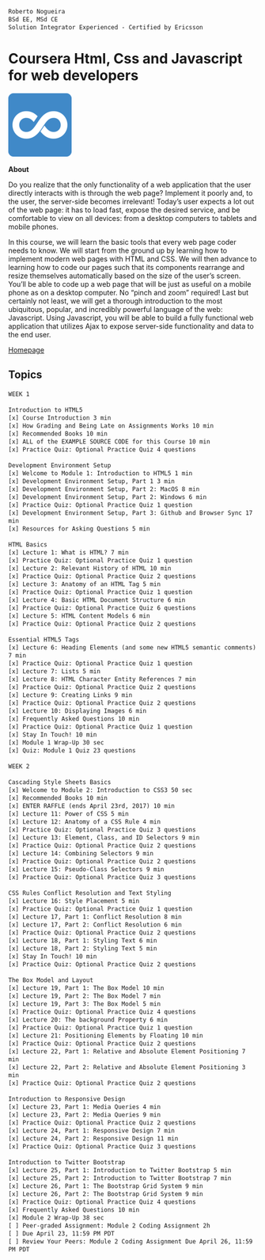 ```
Roberto Nogueira  
BSd EE, MSd CE
Solution Integrator Experienced - Certified by Ericsson
```
# Coursera Html, Css and Javascript for web developers

![coursera image](images/coursera.png)

**About**

Do you realize that the only functionality of a web application that the user directly interacts with is through the web page? Implement it poorly and, to the user, the server-side becomes irrelevant! Today’s user expects a lot out of the web page: it has to load fast, expose the desired service, and be comfortable to view on all devices: from a desktop computers to tablets and mobile phones.

In this course, we will learn the basic tools that every web page coder needs to know. We will start from the ground up by learning how to implement modern web pages with HTML and CSS. We will then advance to learning how to code our pages such that its components rearrange and resize themselves automatically based on the size of the user’s screen. You’ll be able to code up a web page that will be just as useful on a mobile phone as on a desktop computer. No “pinch and zoom” required! Last but certainly not least, we will get a thorough introduction to the most ubiquitous, popular, and incredibly powerful language of the web: Javascript. Using Javascript, you will be able to build a fully functional web application that utilizes Ajax to expose server-side functionality and data to the end user.

[Homepage](https://www.coursera.org/learn/html-css-javascript-for-web-developers/)

## Topics
```
WEEK 1

Introduction to HTML5
[x] Course Introduction 3 min
[x] How Grading and Being Late on Assignments Works 10 min
[x] Recommended Books 10 min
[x] ALL of the EXAMPLE SOURCE CODE for this Course 10 min
[x] Practice Quiz: Optional Practice Quiz 4 questions

Development Environment Setup
[x] Welcome to Module 1: Introduction to HTML5 1 min
[x] Development Environment Setup, Part 1 3 min
[x] Development Environment Setup, Part 2: MacOS 8 min
[x] Development Environment Setup, Part 2: Windows 6 min
[x] Practice Quiz: Optional Practice Quiz 1 question
[x] Development Environment Setup, Part 3: Github and Browser Sync 17 min
[x] Resources for Asking Questions 5 min

HTML Basics
[x] Lecture 1: What is HTML? 7 min
[x] Practice Quiz: Optional Practice Quiz 1 question
[x] Lecture 2: Relevant History of HTML 10 min
[x] Practice Quiz: Optional Practice Quiz 2 questions
[x] Lecture 3: Anatomy of an HTML Tag 5 min
[x] Practice Quiz: Optional Practice Quiz 1 question
[x] Lecture 4: Basic HTML Document Structure 6 min
[x] Practice Quiz: Optional Practice Quiz 6 questions
[x] Lecture 5: HTML Content Models 6 min
[x] Practice Quiz: Optional Practice Quiz 2 questions

Essential HTML5 Tags
[x] Lecture 6: Heading Elements (and some new HTML5 semantic comments) 7 min
[x] Practice Quiz: Optional Practice Quiz 1 question
[x] Lecture 7: Lists 5 min
[x] Lecture 8: HTML Character Entity References 7 min
[x] Practice Quiz: Optional Practice Quiz 2 questions
[x] Lecture 9: Creating Links 9 min
[x] Practice Quiz: Optional Practice Quiz 2 questions
[x] Lecture 10: Displaying Images 6 min
[x] Frequently Asked Questions 10 min
[x] Practice Quiz: Optional Practice Quiz 1 question
[x] Stay In Touch! 10 min
[x] Module 1 Wrap-Up 30 sec
[x] Quiz: Module 1 Quiz 23 questions

WEEK 2

Cascading Style Sheets Basics
[x] Welcome to Module 2: Introduction to CSS3 50 sec
[x] Recommended Books 10 min
[x] ENTER RAFFLE (ends April 23rd, 2017) 10 min
[x] Lecture 11: Power of CSS 5 min
[x] Lecture 12: Anatomy of a CSS Rule 4 min
[x] Practice Quiz: Optional Practice Quiz 3 questions
[x] Lecture 13: Element, Class, and ID Selectors 9 min
[x] Practice Quiz: Optional Practice Quiz 2 questions
[x] Lecture 14: Combining Selectors 9 min
[x] Practice Quiz: Optional Practice Quiz 2 questions
[x] Lecture 15: Pseudo-Class Selectors 9 min
[x] Practice Quiz: Optional Practice Quiz 3 questions

CSS Rules Conflict Resolution and Text Styling
[x] Lecture 16: Style Placement 5 min
[x] Practice Quiz: Optional Practice Quiz 1 question
[x] Lecture 17, Part 1: Conflict Resolution 8 min
[x] Lecture 17, Part 2: Conflict Resolution 6 min
[x] Practice Quiz: Optional Practice Quiz 2 questions
[x] Lecture 18, Part 1: Styling Text 6 min
[x] Lecture 18, Part 2: Styling Text 5 min
[x] Stay In Touch! 10 min
[x] Practice Quiz: Optional Practice Quiz 2 questions

The Box Model and Layout
[x] Lecture 19, Part 1: The Box Model 10 min
[x] Lecture 19, Part 2: The Box Model 7 min
[x] Lecture 19, Part 3: The Box Model 5 min
[x] Practice Quiz: Optional Practice Quiz 4 questions
[x] Lecture 20: The background Property 6 min
[x] Practice Quiz: Optional Practice Quiz 1 question
[x] Lecture 21: Positioning Elements by Floating 10 min
[x] Practice Quiz: Optional Practice Quiz 2 questions
[x] Lecture 22, Part 1: Relative and Absolute Element Positioning 7 min
[x] Lecture 22, Part 2: Relative and Absolute Element Positioning 3 min
[x] Practice Quiz: Optional Practice Quiz 2 questions

Introduction to Responsive Design
[x] Lecture 23, Part 1: Media Queries 4 min
[x] Lecture 23, Part 2: Media Queries 9 min
[x] Practice Quiz: Optional Practice Quiz 2 questions
[x] Lecture 24, Part 1: Responsive Design 7 min
[x] Lecture 24, Part 2: Responsive Design 11 min
[x] Practice Quiz: Optional Practice Quiz 3 questions

Introduction to Twitter Bootstrap
[x] Lecture 25, Part 1: Introduction to Twitter Bootstrap 5 min
[x] Lecture 25, Part 2: Introduction to Twitter Bootstrap 7 min
[x] Lecture 26, Part 1: The Bootstrap Grid System 9 min
[x] Lecture 26, Part 2: The Bootstrap Grid System 9 min
[x] Practice Quiz: Optional Practice Quiz 4 questions
[x] Frequently Asked Questions 10 min
[x] Module 2 Wrap-Up 38 sec
[ ] Peer-graded Assignment: Module 2 Coding Assignment 2h
[ ] Due April 23, 11:59 PM PDT
[ ] Review Your Peers: Module 2 Coding Assignment Due April 26, 11:59 PM PDT
```
